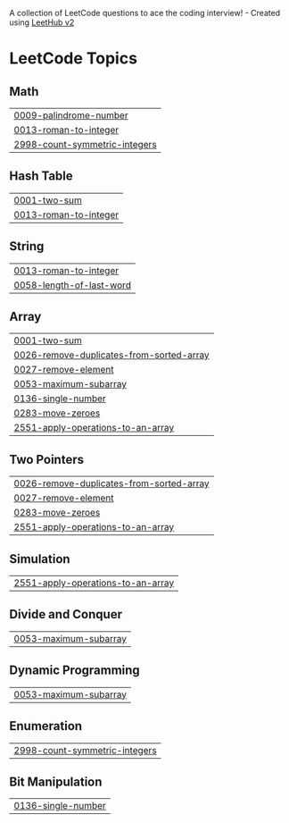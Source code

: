 A collection of LeetCode questions to ace the coding interview! - Created using [LeetHub v2](https://github.com/arunbhardwaj/LeetHub-2.0)
<!---LeetCode Topics Start-->
# LeetCode Topics
## Math
|  |
| ------- |
| [0009-palindrome-number](https://github.com/10srav/leetcode/tree/master/0009-palindrome-number) |
| [0013-roman-to-integer](https://github.com/10srav/leetcode/tree/master/0013-roman-to-integer) |
| [2998-count-symmetric-integers](https://github.com/10srav/leetcode/tree/master/2998-count-symmetric-integers) |
## Hash Table
|  |
| ------- |
| [0001-two-sum](https://github.com/10srav/leetcode/tree/master/0001-two-sum) |
| [0013-roman-to-integer](https://github.com/10srav/leetcode/tree/master/0013-roman-to-integer) |
## String
|  |
| ------- |
| [0013-roman-to-integer](https://github.com/10srav/leetcode/tree/master/0013-roman-to-integer) |
| [0058-length-of-last-word](https://github.com/10srav/leetcode/tree/master/0058-length-of-last-word) |
## Array
|  |
| ------- |
| [0001-two-sum](https://github.com/10srav/leetcode/tree/master/0001-two-sum) |
| [0026-remove-duplicates-from-sorted-array](https://github.com/10srav/leetcode/tree/master/0026-remove-duplicates-from-sorted-array) |
| [0027-remove-element](https://github.com/10srav/leetcode/tree/master/0027-remove-element) |
| [0053-maximum-subarray](https://github.com/10srav/leetcode/tree/master/0053-maximum-subarray) |
| [0136-single-number](https://github.com/10srav/leetcode/tree/master/0136-single-number) |
| [0283-move-zeroes](https://github.com/10srav/leetcode/tree/master/0283-move-zeroes) |
| [2551-apply-operations-to-an-array](https://github.com/10srav/leetcode/tree/master/2551-apply-operations-to-an-array) |
## Two Pointers
|  |
| ------- |
| [0026-remove-duplicates-from-sorted-array](https://github.com/10srav/leetcode/tree/master/0026-remove-duplicates-from-sorted-array) |
| [0027-remove-element](https://github.com/10srav/leetcode/tree/master/0027-remove-element) |
| [0283-move-zeroes](https://github.com/10srav/leetcode/tree/master/0283-move-zeroes) |
| [2551-apply-operations-to-an-array](https://github.com/10srav/leetcode/tree/master/2551-apply-operations-to-an-array) |
## Simulation
|  |
| ------- |
| [2551-apply-operations-to-an-array](https://github.com/10srav/leetcode/tree/master/2551-apply-operations-to-an-array) |
## Divide and Conquer
|  |
| ------- |
| [0053-maximum-subarray](https://github.com/10srav/leetcode/tree/master/0053-maximum-subarray) |
## Dynamic Programming
|  |
| ------- |
| [0053-maximum-subarray](https://github.com/10srav/leetcode/tree/master/0053-maximum-subarray) |
## Enumeration
|  |
| ------- |
| [2998-count-symmetric-integers](https://github.com/10srav/leetcode/tree/master/2998-count-symmetric-integers) |
## Bit Manipulation
|  |
| ------- |
| [0136-single-number](https://github.com/10srav/leetcode/tree/master/0136-single-number) |
<!---LeetCode Topics End-->